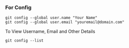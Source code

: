 ### For Config
```
git config --global user.name "Your Name"
git config --global user.email "youremail@domain.com"
```

To View Username, Email and Other Details
```
git config --list
```



